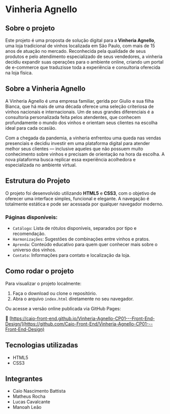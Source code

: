 # Vinheria Agnello

## Sobre o projeto

Este projeto é uma proposta de solução digital para a **Vinheria Agnello**, uma loja tradicional de vinhos localizada em São Paulo, com mais de 15 anos de atuação no mercado. Reconhecida pela qualidade de seus produtos e pelo atendimento especializado de seus vendedores, a vinheria decidiu expandir suas operações para o ambiente online, criando um portal de e-commerce que traduzisse toda a experiência e consultoria oferecida na loja física.

## Sobre a Vinheria Agnello

A Vinheria Agnello é uma empresa familiar, gerida por Giulio e sua filha Bianca, que há mais de uma década oferece uma seleção criteriosa de vinhos nacionais e internacionais. Um de seus grandes diferenciais é a consultoria personalizada feita pelos atendentes, que conhecem profundamente o mundo dos vinhos e orientam seus clientes na escolha ideal para cada ocasião.

Com a chegada da pandemia, a vinheria enfrentou uma queda nas vendas presenciais e decidiu investir em uma plataforma digital para atender melhor seus clientes — inclusive aqueles que não possuem muito conhecimento sobre vinhos e precisam de orientação na hora da escolha. A nova plataforma busca replicar essa experiência acolhedora e especializada no ambiente virtual.

## Estrutura do Projeto

O projeto foi desenvolvido utilizando **HTML5** e **CSS3**, com o objetivo de oferecer uma interface simples, funcional e elegante. A navegação é totalmente estática e pode ser acessada por qualquer navegador moderno.

### Páginas disponíveis:

- `Catálogo`: Lista de rótulos disponíveis, separados por tipo e recomendação.  
- `Harmonizações`: Sugestões de combinações entre vinhos e pratos.  
- `Aprenda`: Conteúdo educativo para quem quer conhecer mais sobre o universo dos vinhos.  
- `Contato`: Informações para contato e localização da loja.

## Como rodar o projeto

Para visualizar o projeto localmente:

1. Faça o download ou clone o repositório.
2. Abra o arquivo `index.html` diretamente no seu navegador.

Ou acesse a versão online publicada via GitHub Pages:

🔗 [https://caio-front-end.github.io/Vinheria-Agnello-CP01---Front-End-Design/](https://github.com/Caio-Front-End/Vinheria-Agnello-CP01---Front-End-Design)

## Tecnologias utilizadas

- HTML5
- CSS3

## Integrantes

- Caio Nascimento Battista  
- Matheus Rocha  
- Lucas Cavalcante  
- Manoah Leão  
